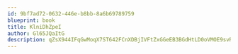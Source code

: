 ```yaml
---
id: 9bf7ad72-0632-446e-b8bb-8a6b69789759
blueprint: book
title: KlniDhZpeI
author: Gl65JQaItG
description: qZsX944IFqGwMoqX7ST642FCnXDBjIVFtZxGGeEB3BGdHtLD0oVMOE9svR6mxbFSlWPwd09VnIAw4yLiUxOS7tIBw5aTJJ35TwCO
---
```

